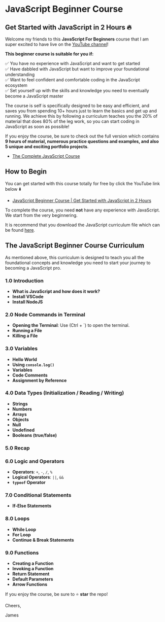 # JavaScript Beginner Course 

## Get Started with JavaScript in 2 Hours 🔥

Welcome my friends to this **JavaScript For Beginners** course that I am super excited to have live on the [YouTube channel](https://www.youtube.com/smoljames)!

**This beginner course is suitable for you if:**

✅ You have no experience with JavaScript and want to get started  
✅ Have dabbled with JavaScript but want to improve your foundational understanding  
✅ Want to feel confident and comfortable coding in the JavaScript ecosystem  
✅ Set yourself up with the skills and knowledge you need to eventually become a JavaScript master

The course is self is specifically designed to be easy and efficient, and saves you from spending 10+ hours just to learn the basics and get up and running. We achieve this by following a curriculum teaches you the 20% of material that does 80% of the leg work, so you can start coding in JavaScript as soon as possible!

If you enjoy the course, be sure to check out the full version which contains **9 hours of material, numerous practice questions and examples, and also 5 unique and exciting portfolio projects**.

* [The Complete JavaScript Course](https://www.udemy.com/course/the-complete-javascript-course-zero-to-hero/?referralCode=F6229ABBDBD16EB43FA4)

## How to Begin

You can get started with this course totally for free by click the YouTube link below ⬇️

* [JavaScript Beginner Course | Get Started with JavaScript in 2 Hours](https://youtu.be/-ihpNX0EODc)

To complete the course, you need **not** have any experience with JavaScript. We start from the very beginnering.

It is recommend that you download the JavaScript curriculum file which can be found [here](https://github.com/jamezmca/javascript-for-beginners/blob/main/curriculum_template.js). 

## The JavaScript Beginner Course Curriculum

As mentioned above, this curriculum is designed to teach you all the foundational concepts and knowledge you need to start your journey to becoming a JavaScript pro.

### 1.0 Introduction
- **What is JavaScript and how does it work?**
- **Install VSCode**
- **Install NodeJS**

### 2.0 Node Commands in Terminal
- **Opening the Terminal**: Use (Ctrl + `) to open the terminal.
- **Running a File**
- **Killing a File**

### 3.0 Variables
- **Hello World**
- **Using `console.log()`**
- **Variables**
- **Code Comments**
- **Assignment by Reference**

### 4.0 Data Types (Initialization / Reading / Writing)
- **Strings**
- **Numbers**
- **Arrays**
- **Objects**
- **Null**
- **Undefined**
- **Booleans (true/false)**

### 5.0 Recap

### 6.0 Logic and Operators
- **Operators**: `+`, `-`, `/`, `%`
- **Logical Operators**: `||`, `&&`
- **`typeof` Operator**

### 7.0 Conditional Statements
- **If-Else Statements**

### 8.0 Loops
- **While Loop**
- **For Loop**
- **Continue & Break Statements**

### 9.0 Functions
- **Creating a Function**
- **Invoking a Function**
- **Return Statement**
- **Default Parameters**
- **Arrow Functions**

If you enjoy the course, be sure to ⭐️ **star** the repo!

Cheers,

James